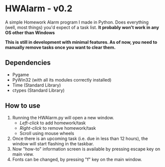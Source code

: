 # HWAlarm - v0.2
A simple Homework Alarm program I made in Python. Does everything (well, most things) you'd expect of a task list. **It probably won't work in any OS other than Windows**

**This is still in development with minimal features. As of now, you need to manually remove tasks once you want to clear them.**
## Dependencies
  - Pygame
  - PyWin32 (with all its modules correctly installed)
  - Time (Standard Library)
  - ctypes (Standard Library)

## How to use
  1. Running the HWAlarm.py will open a new window.
      - *Left-click* to add homework/task
      - *Right-click* to remove homework/task
      - Scroll using mouse wheels
  2. Once there is an upcoming task (i.e. due in less than 12 hours), the window will start flashing in the taskbar.
  3. Now "how-to" information screen is available by pressing escape key on main view.
  4. Fonts can be changed, by pressing "f" key on the main window.
